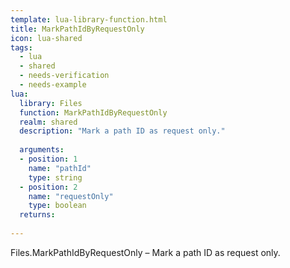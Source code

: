 ```yaml
---
template: lua-library-function.html
title: MarkPathIdByRequestOnly
icon: lua-shared
tags:
  - lua
  - shared
  - needs-verification
  - needs-example
lua:
  library: Files
  function: MarkPathIdByRequestOnly
  realm: shared
  description: "Mark a path ID as request only."
  
  arguments:
  - position: 1
    name: "pathId"
    type: string
  - position: 2
    name: "requestOnly"
    type: boolean
  returns:
    
---
```


<div class="lua__search__keywords">
Files.MarkPathIdByRequestOnly &#x2013; Mark a path ID as request only.
</div>
